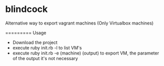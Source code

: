 blindcock
=========

Alternative way to export vagrant machines (Only Virtualbox machines)

=========
Usage
- Download the project
- execute ruby init.rb -l to list VM's
- execute ruby init.rb -e (machine) (output) to export VM, the parameter of the output it's not necessary
